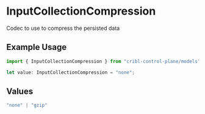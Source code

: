 # InputCollectionCompression

Codec to use to compress the persisted data

## Example Usage

```typescript
import { InputCollectionCompression } from "cribl-control-plane/models";

let value: InputCollectionCompression = "none";
```

## Values

```typescript
"none" | "gzip"
```